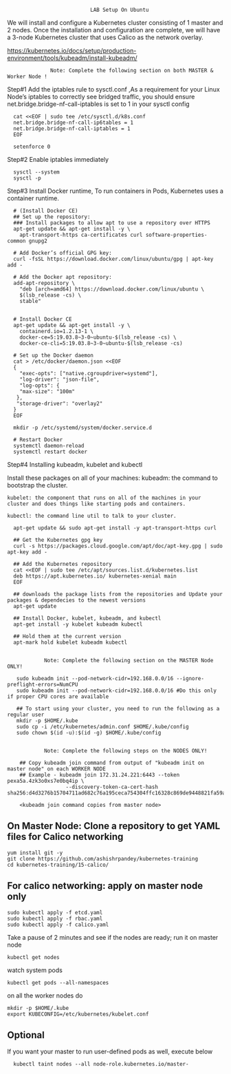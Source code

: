 

                               LAB Setup On Ubuntu

We will install and configure a Kubernetes cluster consisting of 1 master and 2 nodes. Once the installation and configuration are complete, we will have a 3-node Kubernetes cluster that uses Calico as the network overlay.

https://kubernetes.io/docs/setup/production-environment/tools/kubeadm/install-kubeadm/
 
                  Note: Complete the following section on both MASTER & Worker Node !
                              
Step#1 Add the iptables rule to sysctl.conf ,As a requirement for your Linux Node’s iptables to correctly see bridged traffic, you should ensure net.bridge.bridge-nf-call-iptables is set to 1 in your sysctl config

      cat <<EOF | sudo tee /etc/sysctl.d/k8s.conf
      net.bridge.bridge-nf-call-ip6tables = 1
      net.bridge.bridge-nf-call-iptables = 1
      EOF
          
      setenforce 0

Step#2 Enable iptables immediately
      
      sysctl --system
      sysctl -p

Step#3 Install Docker runtime, To run containers in Pods, Kubernetes uses a container runtime.
       
      # (Install Docker CE)
      ## Set up the repository:
      ### Install packages to allow apt to use a repository over HTTPS
      apt-get update && apt-get install -y \
        apt-transport-https ca-certificates curl software-properties-common gnupg2

      # Add Docker’s official GPG key:
      curl -fsSL https://download.docker.com/linux/ubuntu/gpg | apt-key add -
      
      # Add the Docker apt repository:
      add-apt-repository \
        "deb [arch=amd64] https://download.docker.com/linux/ubuntu \
        $(lsb_release -cs) \
        stable"


      # Install Docker CE
      apt-get update && apt-get install -y \
        containerd.io=1.2.13-1 \
        docker-ce=5:19.03.8~3-0~ubuntu-$(lsb_release -cs) \
        docker-ce-cli=5:19.03.8~3-0~ubuntu-$(lsb_release -cs)

      # Set up the Docker daemon
      cat > /etc/docker/daemon.json <<EOF
      {
        "exec-opts": ["native.cgroupdriver=systemd"],
        "log-driver": "json-file",
        "log-opts": {
        "max-size": "100m"
       },
       "storage-driver": "overlay2"
      }
      EOF

      mkdir -p /etc/systemd/system/docker.service.d

      # Restart Docker
      systemctl daemon-reload
      systemctl restart docker

Step#4 Installing kubeadm, kubelet and kubectl

Install these packages on all of your machines:
    kubeadm: the command to bootstrap the cluster.

    kubelet: the component that runs on all of the machines in your cluster and does things like starting pods and containers.

    kubectl: the command line util to talk to your cluster.

      apt-get update && sudo apt-get install -y apt-transport-https curl

      ## Get the Kubernetes gpg key
      curl -s https://packages.cloud.google.com/apt/doc/apt-key.gpg | sudo apt-key add -

      ## Add the Kubernetes repository
      cat <<EOF | sudo tee /etc/apt/sources.list.d/kubernetes.list
      deb https://apt.kubernetes.io/ kubernetes-xenial main
      EOF

      ## downloads the package lists from the repositories and Update your packages & dependecies to the newest versions
      apt-get update

      ## Install Docker, kubelet, kubeadm, and kubectl
      apt-get install -y kubelet kubeadm kubectl

      ## Hold them at the current version
      apt-mark hold kubelet kubeadm kubectl


                Note: Complete the following section on the MASTER Node ONLY!

       sudo kubeadm init --pod-network-cidr=192.168.0.0/16 --ignore-preflight-errors=NumCPU
       sudo kubeadm init --pod-network-cidr=192.168.0.0/16 #Do this only if proper CPU cores are available

       ## To start using your cluster, you need to run the following as a regular user
       mkdir -p $HOME/.kube
       sudo cp -i /etc/kubernetes/admin.conf $HOME/.kube/config
       sudo chown $(id -u):$(id -g) $HOME/.kube/config


                Note: Complete the following steps on the NODES ONLY!
         
        ## Copy kubeadm join command from output of "kubeadm init on master node" on each WORKER NODE
        ## Example - kubeadm join 172.31.24.221:6443 --token pexa5a.4zk3o0xs7e0bq4ip \
                       --discovery-token-ca-cert-hash sha256:d4d3276b15704711ad682c76a195ceca754304ffc16328c869de9448821fa59a

        <kubeadm join command copies from master node>

## On Master Node: Clone a repository to get YAML files for Calico networking

    yum install git -y
    git clone https://github.com/ashishrpandey/kubernetes-training
    cd kubernetes-training/15-calico/


## For calico networking: apply on master node only

    sudo kubectl apply -f etcd.yaml
    sudo kubectl apply -f rbac.yaml
    sudo kubectl apply -f calico.yaml


Take a pause of 2 minutes and see if the nodes are ready; run it on master node

    kubectl get nodes

watch system pods

    kubectl get pods --all-namespaces


on all the worker nodes do

    mkdir -p $HOME/.kube
    export KUBECONFIG=/etc/kubernetes/kubelet.conf

## Optional
If you want your master to run user-defined pods as well, execute below

      kubectl taint nodes --all node-role.kubernetes.io/master-
